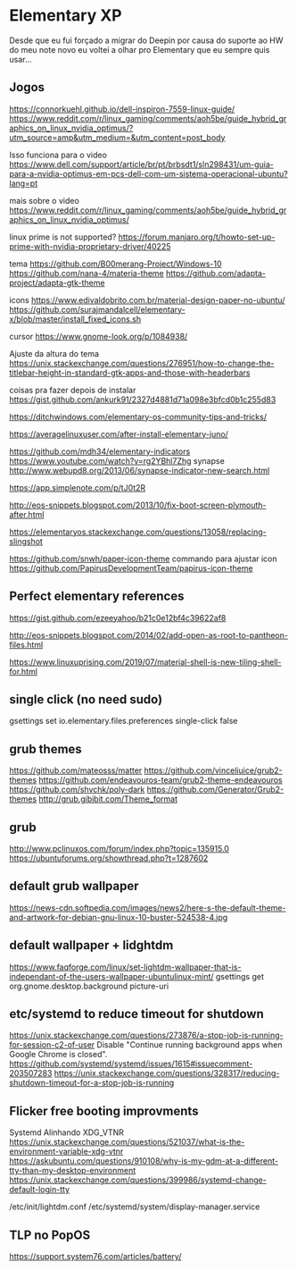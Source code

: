 # Elementary XP
Desde que eu fui forçado a migrar do Deepin por causa do suporte ao HW do meu note novo eu voltei a olhar pro Elementary que eu sempre quis usar...



## Jogos
https://connorkuehl.github.io/dell-inspiron-7559-linux-guide/
https://www.reddit.com/r/linux_gaming/comments/aoh5be/guide_hybrid_graphics_on_linux_nvidia_optimus/?utm_source=amp&utm_medium=&utm_content=post_body

Isso funciona para o video
https://www.dell.com/support/article/br/pt/brbsdt1/sln298431/um-guia-para-a-nvidia-optimus-em-pcs-dell-com-um-sistema-operacional-ubuntu?lang=pt

mais sobre o video
https://www.reddit.com/r/linux_gaming/comments/aoh5be/guide_hybrid_graphics_on_linux_nvidia_optimus/

linux prime is not supported?
https://forum.manjaro.org/t/howto-set-up-prime-with-nvidia-proprietary-driver/40225


tema
https://github.com/B00merang-Project/Windows-10
https://github.com/nana-4/materia-theme
https://github.com/adapta-project/adapta-gtk-theme

icons
https://www.edivaldobrito.com.br/material-design-paper-no-ubuntu/
https://github.com/surajmandalcell/elementary-x/blob/master/install_fixed_icons.sh

cursor
https://www.gnome-look.org/p/1084938/

Ajuste da altura do tema
https://unix.stackexchange.com/questions/276951/how-to-change-the-titlebar-height-in-standard-gtk-apps-and-those-with-headerbars

coisas pra fazer depois de instalar
https://gist.github.com/ankurk91/2327d4881d71a098e3bfcd0b1c255d83

https://ditchwindows.com/elementary-os-community-tips-and-tricks/

https://averagelinuxuser.com/after-install-elementary-juno/

https://github.com/mdh34/elementary-indicators
https://www.youtube.com/watch?v=rg2YBhl7Zhg synapse
http://www.webupd8.org/2013/06/synapse-indicator-new-search.html

https://app.simplenote.com/p/tJ0t2R

http://eos-snippets.blogspot.com/2013/10/fix-boot-screen-plymouth-after.html

https://elementaryos.stackexchange.com/questions/13058/replacing-slingshot


https://github.com/snwh/paper-icon-theme commando para ajustar icon
https://github.com/PapirusDevelopmentTeam/papirus-icon-theme

## Perfect elementary references
https://gist.github.com/ezeeyahoo/b21c0e12bf4c39622af8

http://eos-snippets.blogspot.com/2014/02/add-open-as-root-to-pantheon-files.html

https://www.linuxuprising.com/2019/07/material-shell-is-new-tiling-shell-for.html


## single click (no need sudo)
gsettings set io.elementary.files.preferences single-click false

## grub themes
https://github.com/mateosss/matter
https://github.com/vinceliuice/grub2-themes
https://github.com/endeavouros-team/grub2-theme-endeavouros
https://github.com/shvchk/poly-dark
https://github.com/Generator/Grub2-themes
http://grub.gibibit.com/Theme_format

## grub
http://www.pclinuxos.com/forum/index.php?topic=135915.0
https://ubuntuforums.org/showthread.php?t=1287602

## default grub wallpaper
https://news-cdn.softpedia.com/images/news2/here-s-the-default-theme-and-artwork-for-debian-gnu-linux-10-buster-524538-4.jpg

## default wallpaper + lidghtdm 
https://www.faqforge.com/linux/set-lightdm-wallpaper-that-is-independant-of-the-users-wallpaper-ubuntulinux-mint/
gsettings get org.gnome.desktop.background picture-uri

## etc/systemd to reduce timeout for shutdown
https://unix.stackexchange.com/questions/273876/a-stop-job-is-running-for-session-c2-of-user
Disable "Continue running background apps when Google Chrome is closed".
https://github.com/systemd/systemd/issues/1615#issuecomment-203507283
https://unix.stackexchange.com/questions/328317/reducing-shutdown-timeout-for-a-stop-job-is-running

## Flicker free booting improvments
Systemd Alinhando XDG_VTNR
https://unix.stackexchange.com/questions/521037/what-is-the-environment-variable-xdg-vtnr https://askubuntu.com/questions/910108/why-is-my-gdm-at-a-different-tty-than-my-desktop-environment
https://unix.stackexchange.com/questions/399986/systemd-change-default-login-tty

/etc/init/lightdm.conf
/etc/systemd/system/display-manager.service

## TLP no PopOS
https://support.system76.com/articles/battery/
